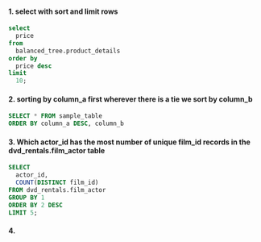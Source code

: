 
#### 1. select with sort and limit rows
~~~~sql
select
  price
from
  balanced_tree.product_details
order by
  price desc
limit
  10;
~~~~
#### 2. sorting by column_a first wherever there is a tie we sort by column_b
~~~~sql
SELECT * FROM sample_table
ORDER BY column_a DESC, column_b
~~~~
#### 3. Which actor_id has the most number of unique film_id records in the dvd_rentals.film_actor table
~~~~sql
SELECT
  actor_id,
  COUNT(DISTINCT film_id)
FROM dvd_rentals.film_actor
GROUP BY 1
ORDER BY 2 DESC
LIMIT 5;
~~~~
#### 4. 

    